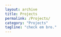 ```yaml
---
layout: archive
title: Projects
permalink: /Projects/
category: "Projects"
tagline: "check em bro."
---
```

